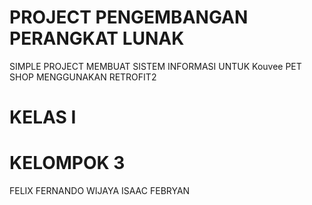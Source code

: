# PROJECT PENGEMBANGAN PERANGKAT LUNAK 
SIMPLE PROJECT MEMBUAT SISTEM INFORMASI UNTUK Kouvee PET SHOP MENGGUNAKAN RETROFIT2
# KELAS I 
# KELOMPOK 3
FELIX FERNANDO WIJAYA
ISAAC FEBRYAN
